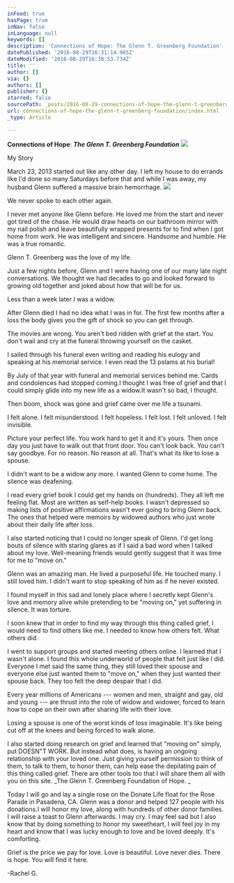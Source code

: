```yaml
---
inFeed: true
hasPage: true
inNav: false
inLanguage: null
keywords: []
description: 'Connections of Hope: The Glenn T. Greenberg Foundation'
datePublished: '2016-08-29T16:31:14.965Z'
dateModified: '2016-08-29T16:30:53.734Z'
title: ''
author: []
via: {}
authors: []
publisher: {}
starred: false
sourcePath: _posts/2016-08-29-connections-of-hope-the-glenn-t-greenberg-foundation.md
url: connections-of-hope-the-glenn-t-greenberg-foundation/index.html
_type: Article

---
```

**Connections of Hope**: _**The Glenn T. Greenberg Foundation**_
![](https://the-grid-user-content.s3-us-west-2.amazonaws.com/81bc4489-f2c1-4093-8a1f-e516974166f7.jpg)

My Story

March 23, 2013 started out like any other day. I left my
house to do errands like I'd done so many Saturdays before that and while I was
away, my husband Glenn suffered a massive brain hemorrhage.
![](https://the-grid-user-content.s3-us-west-2.amazonaws.com/b66fd3dd-b50f-428d-8ba6-9f0f23307d76.jpg)

We never spoke to each other again. 

I never met anyone like Glenn before. He loved me from the
start and never got tired of the chase. He would draw hearts on our bathroom
mirror with my nail polish and leave beautifully wrapped presents for to find
when I got home from work. He was intelligent and sincere. Handsome and humble.
He was a true romantic. 

Glenn T. Greenberg was the love of my life. 

Just a few nights before, Glenn and I were having one of our
many late night conversations. We thought we had decades to go and looked
forward to growing old together and joked about how that will be for us.

Less than a week later I was a widow.

After Glenn died I had no idea what I was in for. The first
few months after a loss the body gives you the gift of shock so you can get
through. 

The movies are wrong. You aren't bed ridden with grief at
the start. You don't wail and cry at the funeral throwing yourself on the
casket. 

I sailed through his funeral even writing and reading his
eulogy and speaking at his memorial service. I even read the 13 pslams at his
burial!

By July of that year with funeral and memorial services
behind me. Cards and condolences had stopped coming.I thought I was free of grief and that I
could simply glide into my new life as a widow.It wasn't so bad, I thought. 

Then boom, shock was gone and grief came over me life a
tsunami. 

I felt alone. I felt misunderstood. I felt hopeless. I felt
lost. I felt unloved. I felt invisible. 

Picture your perfect life. You work hard to get it and it's
yours. Then once day you just have to walk out that front door. You can't look
back. You can't say goodbye. For no reason. No reason at all. That's what its
like to lose a spouse. 

I didn't want to be a widow any more. I wanted Glenn to come
home. The silence was deafening. 

I read every grief book I could get my hands on (hundreds).
They all left me feeling flat. Most are written as self-help books. I wasn't
depressed so making lists of positive affirmations wasn't ever going to bring
Glenn back. The ones that helped were memoirs by widowed authors who just wrote
about their daily life after loss. 

I also started noticing that I could no longer speak of
Glenn. I'd get long bouts of silence with staring glares as if I said a bad
word when I talked about my love. Well-meaning friends would gently suggest
that it was time for me to "move on."

Glenn was an amazing man. He lived a purposeful life. He
touched many. I still loved him. I didn't want to stop speaking of him as if he
never existed. 

I found myself in this sad and lonely place where I secretly
kept Glenn's love and memory alive while pretending to be "moving on," yet
suffering in silence. It was torture. 

I soon knew that in order to find my way through this thing
called grief, I would need to find others like me. I needed to know how others
felt. What others did. 

I went to support groups and started meeting others online.
I learned that I wasn't alone. I found this whole underworld of people that
felt just like I did. Everyone I met said the same thing, they still loved
their spouse and everyone else just wanted them to "move on," when they just
wanted their spouse back. They too felt the deep despair that I did. 

Every year millions of Americans --- women and men, straight
and gay, old and young --- are thrust into the role of widow and widower, forced
to learn how to cope on their own after sharing life with their love. 

Losing a spouse
is one of the worst kinds of loss imaginable. It's like being cut off at the
knees and being forced to walk alone. 

I also started doing research on grief and learned that
"moving on" simply, put DOESN"T WORK. But instead what does, is having an
ongoing relationship with your loved one. Just giving yourself permission to
think of them, to talk to them, to honor them, can help ease the depilating
pain of this thing called grief. There are other tools too that I will share them
all with you on this site. _The Glenn T. Greenberg Foundation of Hope. _

Today I will go and lay a single rose on the Donate Life
float for the Rose Parade in Pasadena, CA. Glenn was a donor and helped 127
people with his donations.I will honor
my love, along with hundreds of other donor families. I will raise a toast to
Glenn afterwards. I may cry. I may feel sad but I also know that by doing
something to honor my sweetheart, I will feel joy in my heart and know that I
was lucky enough to love and be loved deeply. It's comforting. 

Grief is the price we pay for love. Love is beautiful. Love
never dies. There is hope. You will find it here. 

-Rachel G.